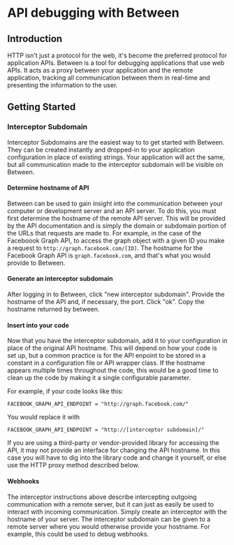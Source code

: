 API debugging with Between
==========================

Introduction
------------

HTTP isn't just a protocol for the web, it's become the preferred protocol for application APIs. Between is a tool for debugging applications that use web APIs. It acts as a proxy between your application and the remote application, tracking all communication between them in real-time and presenting the information to the user.

Getting Started
---------------

### Interceptor Subdomain

Interceptor Subdomains are the easiest way to to get started with Between. They can be created instantly and dropped-in to your application configuration in place of existing strings. Your application will act the same, but all communication made to the interceptor subdomain will be visible on Between.

#### Determine hostname of API

Between can be used to gain insight into the communication between your computer or development server and an API server. To do this, you must first determine the hostname of the remote API server. This will be provided by the API documentation and is simply the domain or subdomain portion of the URLs that requests are made to. For example, in the case of the Faceboook Graph API, to access the graph object with a given ID you make a request to `http://graph.facebook.com/[ID]`. The hostname for the Facebook Graph API is `graph.facebook.com`, and that's what you would provide to Between.

#### Generate an interceptor subdomain

After logging in to Between, click "new interceptor subdomain". Provide the hostname of the API and, if necessary, the port. Click "ok". Copy the hostname returned by between.

#### Insert into your code

Now that you have the interceptor subdomain, add it to your configuration in place of the original API hostname. This will depend on how your code is set up, but a common practice is for the API enpoint to be stored in a constant in a configuration file or API wrapper class. If the hostname appears multiple times throughout the code, this would be a good time to clean up the code by making it a single configurable parameter.

For example, if your code looks like this:

    FACEBOOK_GRAPH_API_ENDPOINT = "http://graph.facebook.com/"

You would replace it with

    FACEBOOK_GRAPH_API_ENDPOINT = "http://[interceptor subdomain]/"

If you are using a third-party or vendor-provided library for accessing the API, it may not provide an interface for changing the API hostname. In this case you will have to dig into the library code and change it yourself, or else use the HTTP proxy method described below.

#### Webhooks

The interceptor instructions above describe intercepting outgoing communication with a remote server, but it can just as easily be used to interact with incoming communication. Simply create an interceptor with the hostname of your server. The interceptor subdomain can be given to a remote server where you would otherwise provide your hostname. For example, this could be used to debug webhooks.

